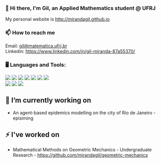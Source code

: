 ### :wave: Hi there, I'm Gil, an Applied Mathematics student @ UFRJ
My personal website is http://mirandagil.github.io

### 📫 How to reach me
Email: gil@matematica.ufrj.br<br>
Linkedin: https://www.linkedin.com/in/gil-miranda-87a55370/

### :desktop_computer: Languages and Tools:
<img src="https://img.shields.io/badge/Python-White?style=flat-square&logo=python&color=276DC3&logoColor=white"> <img src="https://img.shields.io/badge/C++-White?style=flat-square&logo=c++&color=276DC3&logoColor=white"> <img src="https://img.shields.io/badge/HTML-White?style=flat-square&logo=html&color=276DC3&logoColor=white"> <img src="https://raw.githubusercontent.com/mirandagil/mirandagil/master/3.png"> <img src="https://raw.githubusercontent.com/mirandagil/mirandagil/master/4.png"> <img src="https://raw.githubusercontent.com/mirandagil/mirandagil/master/7.png"> <img src="https://raw.githubusercontent.com/mirandagil/mirandagil/master/9.png"><br>
<img src="https://raw.githubusercontent.com/mirandagil/mirandagil/master/10.png"> <img src="https://raw.githubusercontent.com/mirandagil/mirandagil/master/6.png"> <img src="https://raw.githubusercontent.com/mirandagil/mirandagil/master/8.png">

## 🔭 I’m currently working on
 - An agent-based epidemics modelling on the city of Rio de Janeiro - episiming

## ⚡ I've worked on
 - Mathematical Methods on Geometric Mechanics - Undergraduate Research - https://github.com/mirandagil/geometric-mechanics
<!--
**mirandagil/mirandagil** is a ✨ _special_ ✨ repository because its `README.md` (this file) appears on your GitHub profile.

Here are some ideas to get you started:

- 🔭 I’m currently working on ...
- 🌱 I’m currently learning ...
- 👯 I’m looking to collaborate on ...
- 🤔 I’m looking for help with ...
- 💬 Ask me about ...
- 📫 How to reach me: ...
- 😄 Pronouns: ...
- ⚡ Fun fact: ...
-->
